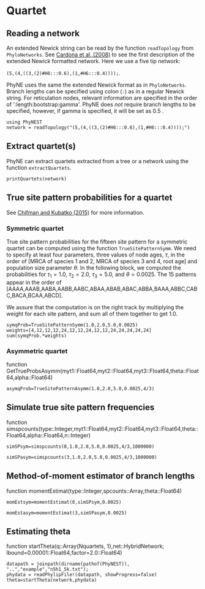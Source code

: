 # Quartet

## Reading a network
An extended Newick string can be read by the function `readTopology` from `PhyloNetworks`. See [Cardona et al.,(2008)](https://doi.org/10.1186/1471-2105-9-532) to see the first description of the extended Newick formatted network. Here we use a five tip network:

`(5,(4,((3,(2)#H6:::0.6),(1,#H6:::0.4))));`.

PhyNE uses the same the extended Newick format as in `PhyloNetworks`. Branch lengths can be specified using colon (`:`) as in a regular Newick string. For reticulation nodes, relevant information are specified in the order of ':length:bootstrap:gamma'. PhyNE does *not* require branch lengths to be specified, however, if gamma is specified, it will be set as 0.5 .

```@repl quartet
using PhyNEST
network = readTopology("(5,(4,((3,(2)#H6:::0.6),(1,#H6:::0.4))));")
```
## Extract quartet(s)
PhyNE can extract quartets extracted from a tree or a network using the function `extractQuartets`.  
```@repl quartet
printQuartets(network)
```

## True site pattern probabilities for a quartet
See [Chifman and Kubatko (2015)](https://www.sciencedirect.com/science/article/pii/S0022519315001095?via%3Dihub) for more information.
### Symmetric quartet
True site pattern probabilities for the fifteen site pattern for a symmetric quartet can be computed using the function `TrueSitePatternSymm`. We need to specify at least four parameters, three values of node ages, $\tau$, in the order of [MRCA of species 1 and 2, MRCA of species 3 and 4, root age] and population size parameter $\theta$. In the following block, we computed the probabilities for $\tau_1=1.0$, $\tau_2=2.0$, $\tau_3=5.0$, and $\theta=0.0025$. The 15 patterns appear in the order of [AAAA,AAAB,AABA,AABB,AABC,ABAA,ABAB,ABAC,ABBA,BAAA,ABBC,CABC,BACA,BCAA,ABCD]. 

We assure that the computation is on the right track by multiplying the weight for each site pattern, and sum all of them together to get 1.0.

```@repl quartet
symqProb=TrueSitePatternSymm(1.0,2.0,5.0,0.0025)
weights=[4,12,12,12,24,12,12,24,12,12,24,24,24,24,24]
sum(symqProb.*weights)
```
### Asymmetric quartet
function GetTrueProbsAsymm(myt1::Float64,myt2::Float64,myt3::Float64,theta::Float64,alpha::Float64)
```@repl quartet
asymqProb=TrueSitePatternAsymm(1.0,2.0,5.0,0.0025,4/3) 
```
## Simulate true site pattern frequencies
function simspcounts(type::Integer,myt1::Float64,myt2::Float64,myt3::Float64,theta::Float64,alpha::Float64,n::Integer)
```@repl quartet
simSPsym=simspcounts(0,1.0,2.0,5.0,0.0025,4/3,1000000)
```
```@repl quartet
simSPasym=simspcounts(3,1.0,2.0,5.0,0.0025,4/3,1000000)
```
## Method-of-moment estimator of branch lengths
function momentEstimat(type::Integer,spcounts::Array,theta::Float64)
```@repl quartet
momEstsym=momentEstimat(0,simSPsym,0.0025)
```
```@repl quartet
momEstasym=momentEstimat(3,simSPasym,0.0025)
```

## Estimating theta
function startTheta(q::Array{Nquartets, 1},net::HybridNetwork; lbound=0.00001::Float64,factor=2.0::Float64)
```@repl quartet
datapath = joinpath(dirname(pathof(PhyNEST)), "..","example","n5h1_5k.txt");
phydata = readPhylipFile!(datapath, showProgress=false)
theta=startTheta(network,phydata)
```



